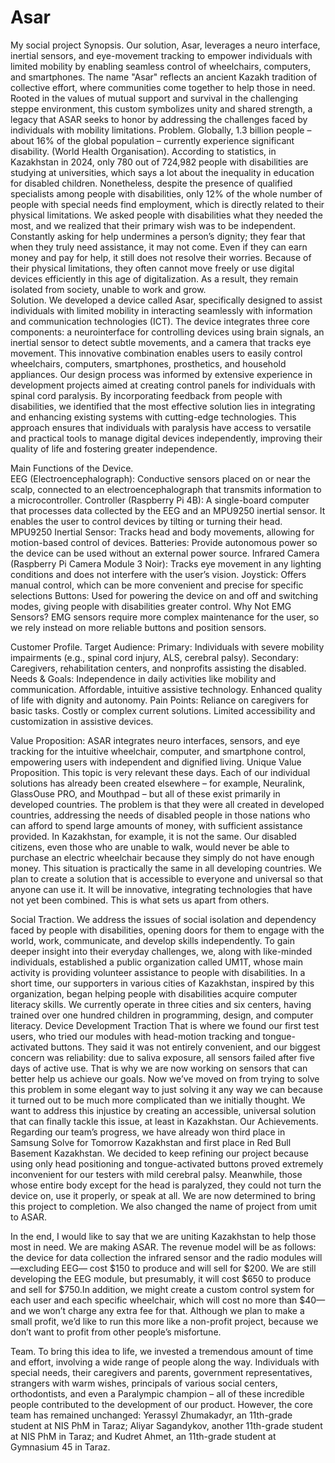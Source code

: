 # Asar
My social project
Synopsis. Our solution, Asar, leverages a neuro interface, inertial sensors, and eye-movement tracking to empower individuals with limited mobility by enabling seamless control of wheelchairs, computers, and smartphones. The name "Asar" reflects an ancient Kazakh tradition of collective effort, where communities come together to help those in need. Rooted in the values of mutual support and survival in the challenging steppe environment, this custom symbolizes unity and shared strength, a legacy that ASAR seeks to honor by addressing the challenges faced by individuals with mobility limitations.
Problem. Globally, 1.3 billion people – about 16% of the global population – currently experience significant disability. (World Health Organisation).  According to statistics, in Kazakhstan in 2024, only 780 out of 724,982 people with disabilities are studying at universities, which says a lot about the inequality in education for disabled children. Nonetheless, despite the presence of qualified specialists among people with disabilities, only 12% of the whole number of people with special needs find employment, which is directly related to their physical limitations. We asked people with disabilities what they needed the most, and we realized that their primary wish was to be independent. Constantly asking for help undermines a person’s dignity; they fear that when they truly need assistance, it may not come. Even if they can earn money and pay for help, it still does not resolve their worries. Because of their physical limitations, they often cannot move freely or use digital devices efficiently in this age of digitalization. As a result, they remain isolated from society, unable to work and grow.  
Solution. We developed a device called Asar, specifically designed to assist individuals with limited mobility in interacting seamlessly with information and communication technologies (ICT). The device integrates three core components: a neurointerface for controlling devices using brain signals, an inertial sensor to detect subtle movements, and a camera that tracks eye movement. This innovative combination enables users to easily control wheelchairs, computers, smartphones, prosthetics, and household appliances.
Our design process was informed by extensive experience in development projects aimed at creating control panels for individuals with spinal cord paralysis. By incorporating feedback from people with disabilities, we identified that the most effective solution lies in integrating and enhancing existing systems with cutting-edge technologies. This approach ensures that individuals with paralysis have access to versatile and practical tools to manage digital devices independently, improving their quality of life and fostering greater independence.

Main Functions of the Device.  
EEG (Electroencephalograph):  Conductive sensors placed on or near the scalp, connected to an electroencephalograph that transmits information to a microcontroller. Controller (Raspberry Pi 4B): A single-board computer that processes data collected by the EEG and an MPU9250 inertial sensor. It enables the user to control devices by tilting or turning their head. MPU9250 Inertial Sensor:  Tracks head and body movements, allowing for motion-based control of devices. Batteries: Provide autonomous power so the device can be used without an external power source. Infrared Camera (Raspberry Pi Camera Module 3 Noir):  Tracks eye movement in any lighting conditions and does not interfere with the user’s vision. Joystick: Offers manual control, which can be more convenient and precise for specific selections Buttons: Used for powering the device on and off and switching modes, giving people with disabilities greater control. Why Not EMG Sensors? EMG sensors require more complex maintenance for the user, so we rely instead on more reliable buttons and position sensors.

Customer Profile. Target Audience:
Primary: Individuals with severe mobility impairments (e.g., spinal cord injury, ALS, cerebral palsy).
Secondary: Caregivers, rehabilitation centers, and nonprofits assisting the disabled.
Needs & Goals:
Independence in daily activities like mobility and communication.
Affordable, intuitive assistive technology.
Enhanced quality of life with dignity and autonomy.
Pain Points:
Reliance on caregivers for basic tasks.
Costly or complex current solutions.
Limited accessibility and customization in assistive devices.

Value Proposition:
ASAR integrates neuro interfaces, sensors, and eye tracking for the intuitive wheelchair, computer, and smartphone control, empowering users with independent and dignified living.
Unique Value Proposition. This topic is very relevant these days. Each of our individual solutions has already been created elsewhere – for example, Neuralink, GlassOuse PRO, and Mouthpad – but all of these exist primarily in developed countries. The problem is that they were all created in developed countries, addressing the needs of disabled people in those nations who can afford to spend large amounts of money, with sufficient assistance provided. In Kazakhstan, for example, it is not the same. Our disabled citizens, even those who are unable to walk, would never be able to purchase an electric wheelchair because they simply do not have enough money. This situation is practically the same in all developing countries. We plan to create a solution that is accessible to everyone and universal so that anyone can use it. It will be innovative, integrating technologies that have not yet been combined. This is what sets us apart from others.

Social Traction. We address the issues of social isolation and dependency faced by people with disabilities, opening doors for them to engage with the world, work, communicate, and develop skills independently. To gain deeper insight into their everyday challenges, we, along with like-minded individuals, established a public organization called UM1T, whose main activity is providing volunteer assistance to people with disabilities. In a short time, our supporters in various cities of Kazakhstan, inspired by this organization, began helping people with disabilities acquire computer literacy skills. We currently operate in three cities and six centers, having trained over one hundred children in programming, design, and computer literacy.
Device Development Traction That is where we found our first test users, who tried our modules with head-motion tracking and tongue-activated buttons. They said it was not entirely convenient, and our biggest concern was reliability: due to saliva exposure, all sensors failed after five days of active use. That is why we are now working on sensors that can better help us achieve our goals. Now we’ve moved on from trying to solve this problem in some elegant way to just solving it any way we can because it turned out to be much more complicated than we initially thought. We want to address this injustice by creating an accessible, universal solution that can finally tackle this issue, at least in Kazakhstan.
Our Achievements. Regarding our team’s progress, we have already won third place in Samsung Solve for Tomorrow Kazakhstan and first place in Red Bull Basement Kazakhstan. We decided to keep refining our project because using only head positioning and tongue-activated buttons proved extremely inconvenient for our testers with mild cerebral palsy. Meanwhile, those whose entire body except for the head is paralyzed, they could not turn the device on, use it properly, or speak at all. We are now determined to bring this project to completion. We also changed the name of project from umit to ASAR.

In the end, I would like to say that we are uniting Kazakhstan to help those most in need. We are making ASAR.
The revenue model will be as follows: the device for data collection the infrared sensor and the radio modules will—excluding EEG— cost $150 to produce and will sell for $200. We are still developing the EEG module, but presumably, it will cost $650 to produce and sell for $750.In addition, we might create a custom control system for each user and each specific wheelchair, which will cost no more than $40—and we won’t charge any extra fee for that. Although we plan to make a small profit, we’d like to run this more like a non-profit project, because we don’t want to profit from other people’s misfortune.

Team. To bring this idea to life, we invested a tremendous amount of time and effort, involving a wide range of people along the way. Individuals with special needs, their caregivers and parents, government representatives, strangers with warm wishes, principals of various social centers, orthodontists, and even a Paralympic champion – all of these incredible people contributed to the development of our product. However, the core team has remained unchanged: Yerassyl Zhumakadyr, an 11th-grade student at NIS PhM in Taraz; Aliyar Sagandykov, another 11th-grade student at NIS PhM in Taraz; and Kudret Ahmet, an 11th-grade student at Gymnasium 45 in Taraz.






